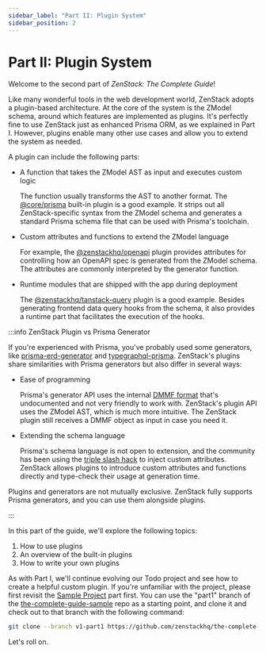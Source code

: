 ```yaml
---
sidebar_label: "Part II: Plugin System"
sidebar_position: 2
---
```


# Part II: Plugin System

Welcome to the second part of *ZenStack: The Complete Guide*!

Like many wonderful tools in the web development world, ZenStack adopts a plugin-based architecture. At the core of the system is the ZModel schema, around which features are implemented as plugins. It's perfectly fine to use ZenStack just as enhanced Prisma ORM, as we explained in Part I. However, plugins enable many other use cases and allow you to extend the system as needed.

A plugin can include the following parts:

- A function that takes the ZModel AST as input and executes custom logic

    The function usually transforms the AST to another format. The [@core/prisma](../../reference/plugins/prisma) built-in plugin is a good example. It strips out all ZenStack-specific syntax from the ZModel schema and generates a standard Prisma schema file that can be used with Prisma's toolchain.

- Custom attributes and functions to extend the ZModel language

    For example, the [@zenstackhq/openapi](../../reference/plugins/openapi) plugin provides attributes for controlling how an OpenAPI spec is generated from the ZModel schema. The attributes are commonly interpreted by the generator function.

- Runtime modules that are shipped with the app during deployment

    The [@zenstackhq/tanstack-query](../../reference/plugins/tanstack-query) plugin is a good example. Besides generating frontend data query hooks from the schema, it also provides a runtime part that facilitates the execution of the hooks.

:::info ZenStack Plugin vs Prisma Generator

If you're experienced with Prisma, you've probably used some generators, like [prisma-erd-generator](https://github.com/keonik/prisma-erd-generator) and [typegraphql-prisma](https://github.com/MichalLytek/typegraphql-prisma). ZenStack's plugins share similarities with Prisma generators but also differ in several ways:

- Ease of programming

    Prisma's generator API uses the internal [DMMF format](https://github.com/prisma/prisma/blob/main/ARCHITECTURE.md#the-dmmf-or-data-model-meta-format) that's undocumented and not very friendly to work with. ZenStack's plugin API uses the ZModel AST, which is much more intuitive. The ZenStack plugin still receives a DMMF object as input in case you need it.

- Extending the schema language

    Prisma's schema language is not open to extension, and the community has been using the [triple slash hack](../../guides/existing-prisma#prisma-generators-triple-slash-hack) to inject custom attributes. ZenStack allows plugins to introduce custom attributes and functions directly and type-check their usage at generation time.

Plugins and generators are not mutually exclusive. ZenStack fully supports Prisma generators, and you can use them alongside plugins.

:::

In this part of the guide, we'll explore the following topics:

1. How to use plugins
2. An overview of the built-in plugins
3. How to write your own plugins

As with Part I, we'll continue evolving our Todo project and see how to create a helpful custom plugin. If you're unfamiliar with the project, please first revisit the [Sample Project](..#sample-project) part first. You can use the "part1" branch of the [the-complete-guide-sample](https://github.com/zenstackhq/the-complete-guide-sample/tree/part1) repo as a starting point, and clone it and check out to that branch with the following command:

```bash
git clone --branch v1-part1 https://github.com/zenstackhq/the-complete-guide-sample.git my-todo-app
```

Let's roll on.

